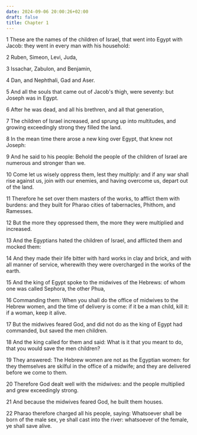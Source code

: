 ```yaml
---
date: 2024-09-06 20:00:26+02:00
draft: false
title: Chapter 1
---
```




1 These are the names of the children of Israel, that went into Egypt with Jacob: they went in every man with his household:

2 Ruben, Simeon, Levi, Juda,

3 Issachar, Zabulon, and Benjamin,

4 Dan, and Nephthali, Gad and Aser.

5 And all the souls that came out of Jacob's thigh, were seventy: but Joseph was in Egypt.

6 After he was dead, and all his brethren, and all that generation,

7 The children of Israel increased, and sprung up into multitudes, and growing exceedingly strong they filled the land.

8 In the mean time there arose a new king over Egypt, that knew not Joseph:

9 And he said to his people: Behold the people of the children of Israel are numerous and stronger than we.

10 Come let us wisely oppress them, lest they multiply: and if any war shall rise against us, join with our enemies, and having overcome us, depart out of the land.

11 Therefore he set over them masters of the works, to afflict them with burdens: and they built for Pharao cities of tabernacles, Phithom, and Ramesses.

12 But the more they oppressed them, the more they were multiplied and increased.

13 And the Egyptians hated the children of Israel, and afflicted them and mocked them:

14 And they made their life bitter with hard works in clay and brick, and with all manner of service, wherewith they were overcharged in the works of the earth.

15 And the king of Egypt spoke to the midwives of the Hebrews: of whom one was called Sephora, the other Phua,

16 Commanding them: When you shall do the office of midwives to the Hebrew women, and the time of delivery is come: if it be a man child, kill it: if a woman, keep it alive.

17 But the midwives feared God, and did not do as the king of Egypt had commanded, but saved the men children.

18 And the king called for them and said: What is it that you meant to do, that you would save the men children?

19 They answered: The Hebrew women are not as the Egyptian women: for they themselves are skilful in the office of a midwife; and they are delivered before we come to them.

20 Therefore God dealt well with the midwives: and the people multiplied and grew exceedingly strong.

21 And because the midwives feared God, he built them houses.

22 Pharao therefore charged all his people, saying: Whatsoever shall be born of the male sex, ye shall cast into the river: whatsoever of the female, ye shall save alive.

